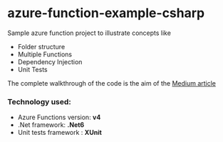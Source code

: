 # azure-function-example-csharp

Sample azure function project to illustrate concepts like
* Folder structure
* Multiple Functions
* Dependency Injection
* Unit Tests

The complete walkthrough of the code is the aim of the [Medium article](https://medium.com/@manuelspinto/create-a-complete-azure-function-project-in-net-5-using-vscode-97c050bd02a2)

### Technology used:
* Azure Functions version: **v4** 
* .Net framework: **.Net6**
* Unit tests framework : **XUnit**
